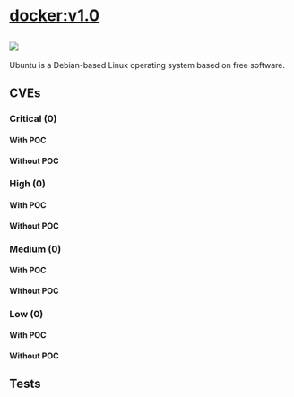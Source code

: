 # [docker:v1.0](https://hub.docker.com/_/docker?tab=tags)
![](https://img.shields.io/static/v1?label=tag&message=v1.0&color=blue)
---
<p>
Ubuntu is a Debian-based Linux operating system based on free software.
</p>

## CVEs
### Critical (0)
#### With POC

#### Without POC


### High (0)
#### With POC

#### Without POC


### Medium (0)
#### With POC

#### Without POC


### Low (0)
#### With POC

#### Without POC


## Tests
